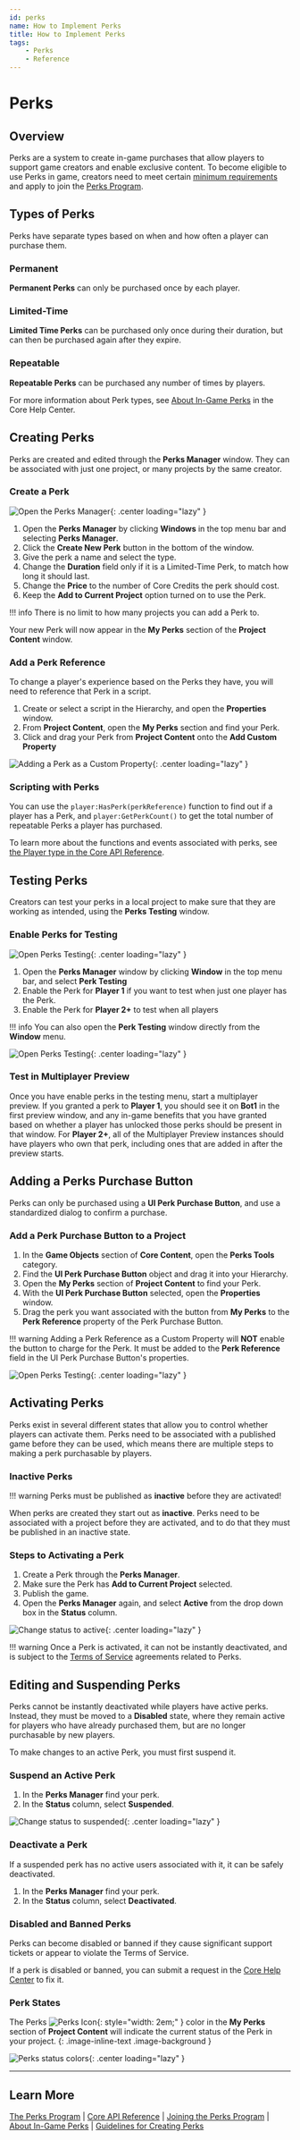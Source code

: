 ```yaml
---
id: perks
name: How to Implement Perks
title: How to Implement Perks
tags:
    - Perks
    - Reference
---
```


# Perks

## Overview

Perks are a system to create in-game purchases that allow players to support game creators and enable exclusive content. To become eligible to use Perks in game, creators need to meet certain [minimum requirements](../perks/joining.md) and apply to join the [Perks Program](../perks/program.md).

## Types of Perks

Perks have separate types based on when and how often a player can purchase them.

### Permanent

**Permanent Perks** can only be purchased once by each player.

### Limited-Time

**Limited Time Perks** can be purchased only once during their duration, but can then be purchased again after they expire.

### Repeatable

**Repeatable Perks** can be purchased any number of times by players.

For more information about Perk types, see [About In-Game Perks](https://support.coregames.com/hc/en-us/articles/360060361453-About-In-Game-Perks) in the Core Help Center.

## Creating Perks

Perks are created and edited through the **Perks Manager** window. They can be associated with just one project, or many projects by the same creator.

### Create a Perk

![Open the Perks Manager](../../img/Perks/Perks_OpenPerksManager.png){: .center loading="lazy" }

1. Open the **Perks Manager** by clicking **Windows** in the top menu bar and selecting **Perks Manager**.
2. Click the **Create New Perk** button in the bottom of the window.
3. Give the perk a name and select the type.
4. Change the **Duration** field only if it is a Limited-Time Perk, to match how long it should last.
5. Change the **Price** to the number of Core Credits the perk should cost.
6. Keep the **Add to Current Project** option turned on to use the Perk.

!!! info
    There is no limit to how many projects you can add a Perk to.

Your new Perk will now appear in the **My Perks** section of the **Project Content** window.

### Add a Perk Reference

To change a player's experience based on the Perks they have, you will need to reference that Perk in a script.

1. Create or select a script in the Hierarchy, and open the **Properties** window.
2. From **Project Content**, open the **My Perks** section and find your Perk.
3. Click and drag your Perk from **Project Content** onto the **Add Custom Property**

![Adding a Perk as a Custom Property](../../img/Perks/Perks_PerkReferenceCustomProperty.png){: .center loading="lazy" }

### Scripting with Perks

You can use the `player:HasPerk(perkReference)` function to find out if a player has a Perk, and `player:GetPerkCount()` to get the total number of repeatable Perks a player has purchased.

To learn more about the functions and events associated with perks, see [the Player type in the Core API Reference](../../api/player.md).

## Testing Perks

Creators can test your perks in a local project to make sure that they are working as intended, using the **Perks Testing** window.

### Enable Perks for Testing

![Open Perks Testing](../../img/Perks/Perks_OpenPerkTestingFromManager.png){: .center loading="lazy" }

1. Open the **Perks Manager** window by clicking **Window** in the top menu bar, and select **Perk Testing**
2. Enable the Perk for **Player 1** if you want to test when just one player has the Perk.
3. Enable the Perk for **Player 2+** to test when all players

!!! info
    You can also open the **Perk Testing** window directly from the **Window** menu.

![Open Perks Testing](../../img/Perks/Perks_OpenPerkTesting.png){: .center loading="lazy" }

### Test in Multiplayer Preview

Once you have enable perks in the testing menu, start a multiplayer preview. If you granted a perk to **Player 1**, you should see it on **Bot1** in the first preview window, and any in-game benefits that you have granted based on whether a player has unlocked those perks should be present in that window. For **Player 2+**, all of the Multiplayer Preview instances should have players who own that perk, including ones that are added in after the preview starts.

## Adding a Perks Purchase Button

Perks can only be purchased using a **UI Perk Purchase Button**, and use a standardized dialog to confirm a purchase.

### Add a Perk Purchase Button to a Project

1. In the **Game Objects** section of **Core Content**, open the **Perks Tools** category.
2. Find the **UI Perk Purchase Button** object and drag it into your Hierarchy.
3. Open the **My Perks** section of **Project Content** to find your Perk.
4. With the **UI Perk Purchase Button** selected, open the **Properties** window.
5. Drag the perk you want associated with the button from **My Perks** to the **Perk Reference** property of the Perk Purchase Button.

!!! warning
    Adding a Perk Reference as a Custom Property will **NOT** enable the button to charge for the Perk. It must be added to the **Perk Reference** field in the UI Perk Purchase Button's properties.

![Open Perks Testing](../../img/Perks/Perks_UIButton.png){: .center loading="lazy" }

## Activating Perks

Perks exist in several different states that allow you to control whether players can activate them. Perks need to be associated with a published game before they can be used, which means there are multiple steps to making a perk purchasable by players.

### Inactive Perks

!!! warning
    Perks must be published as **inactive** before they are activated!

When perks are created they start out as **inactive**. Perks need to be associated with a project before they are activated, and to do that they must be published in an inactive state.

### Steps to Activating a Perk

1. Create a Perk through the **Perks Manager**.
2. Make sure the Perk has **Add to Current Project** selected.
3. Publish the game.
4. Open the **Perks Manager** again, and select **Active** from the drop down box in the **Status** column.

![Change status to active](../../img/Perks/Perks_ActivatePerk.png){: .center loading="lazy" }

!!! warning
    Once a Perk is activated, it can not be instantly deactivated, and is subject to the [Terms of Service](https://support.coregames.com/hc/en-us/articles/1500000105081-Joining-the-Perks-Program) agreements related to Perks.

## Editing and Suspending Perks

Perks cannot be instantly deactivated while players have active perks. Instead, they must be moved to a **Disabled** state, where they remain active for players who have already purchased them, but are no longer purchasable by new players.

To make changes to an active Perk, you must first suspend it.

### Suspend an Active Perk

1. In the **Perks Manager** find your perk.
2. In the **Status** column, select **Suspended**.

![Change status to suspended](../../img/Perks/Perks_SuspendPerk.png){: .center loading="lazy" }

### Deactivate a Perk

If a suspended perk has no active users associated with it, it can be safely deactivated.

1. In the **Perks Manager** find your perk.
2. In the **Status** column, select **Deactivated**.

### Disabled and Banned Perks

Perks can become disabled or banned if they cause significant support tickets or appear to violate the Terms of Service.

If a perk is disabled or banned, you can submit a request in the [Core Help Center](https://support.coregames.com/hc/en-us) to fix it.

### Perk States

The Perks ![Perks Icon](../../img/EditorManual/icons/AssetType_PerkReference.png){: style="width: 2em;" } color in the **My Perks** section of **Project Content** will indicate the current status of the Perk in your project.
{: .image-inline-text .image-background }

![Perks status colors](../../img/Perks/Perks_PerkStateColors.png){: .center loading="lazy" }

---

## Learn More

[The Perks Program](../perks/program.md) | [Core API Reference](../../api/player.md) | [Joining the Perks Program](../perks/joining.md) | [About In-Game Perks](https://support.coregames.com/hc/en-us/articles/360060361453-About-In-Game-Perks) | [Guidelines for Creating Perks](../perks/rules.md)
